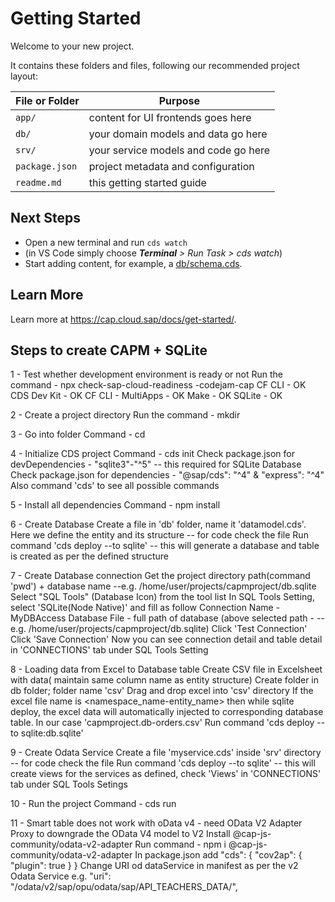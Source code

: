 # Getting Started

Welcome to your new project.

It contains these folders and files, following our recommended project layout:

File or Folder | Purpose
---------|----------
`app/` | content for UI frontends goes here
`db/` | your domain models and data go here
`srv/` | your service models and code go here
`package.json` | project metadata and configuration
`readme.md` | this getting started guide


## Next Steps

- Open a new terminal and run `cds watch`
- (in VS Code simply choose _**Terminal** > Run Task > cds watch_)
- Start adding content, for example, a [db/schema.cds](db/schema.cds).


## Learn More

Learn more at https://cap.cloud.sap/docs/get-started/.


## Steps to create CAPM + SQLite
1 - Test whether development environment is ready or not
    Run the command - npx check-sap-cloud-readiness -codejam-cap
    CF CLI - OK
    CDS Dev Kit - OK
    CF CLI - MultiApps - OK
    Make - OK
    SQLite - OK

2 - Create a project directory
    Run the command - mkdir <foldername>

3 - Go into folder
    Command - cd <foldername>

4 - Initialize CDS project
    Command - cds init
    Check package.json for devDependencies - "sqlite3"-"^5" -- this required for SQLite Database
    Check package.json for dependencies - "@sap/cds": "^4" & "express": "^4"
    Also command 'cds' to see all possible commands
    
5 - Install all dependencies
    Command - npm install

6 - Create Database
    Create a file in 'db' folder, name it 'datamodel.cds'. Here we define the entity and its structure -- for code check the file
    Run command 'cds deploy --to sqlite' -- this will generate a database and table is created as per the defined structure

7 - Create Database connection
    Get the project directory path(command 'pwd') + database name --e.g. /home/user/projects/capmproject/db.sqlite
    Select "SQL Tools" (Database Icon) from the tool list
    In SQL Tools Setting, select 'SQLite(Node Native)' and fill as follow
        Connection Name - MyDBAccess
        Database File - full path of database (above selected path - --e.g. /home/user/projects/capmproject/db.sqlite)
    Click 'Test Connection'
    Click 'Save Connection'
    Now you can see connection detail and table detail in 'CONNECTIONS' tab under SQL Tools Setting

8 - Loading data from Excel to Database table
    Create CSV file in Excelsheet with data( maintain same column name as entity structure)
    Create folder in db folder; folder name 'csv'
    Drag and drop excel into 'csv' directory
    If the excel file name is <namespace_name-entity_name> then while sqlite deploy, the excel data will automatically injected to corresponding database table. In our case 'capmproject.db-orders.csv'
    Run command 'cds deploy --to sqlite:db.sqlite'

9 - Create Odata Service
    Create a file 'myservice.cds' inside 'srv' directory -- for code check the file
    Run command 'cds deploy --to sqlite' -- this will create views for the services as defined, check 'Views' in 'CONNECTIONS' tab under SQL Tools Setings

10 - Run the project
    Command - cds run

11 - Smart table does not work with oData v4 - need OData V2 Adapter Proxy to downgrade the OData V4 model to V2
    Install @cap-js-community/odata-v2-adapter 
    Run command - npm i @cap-js-community/odata-v2-adapter
    In package.json add
             "cds": {
                "cov2ap": {
                "plugin": true
                }
            }
    Change URI od dataService in manifest as per the v2 Odata Service
    e.g.  "uri": "/odata/v2/sap/opu/odata/sap/API_TEACHERS_DATA/",







